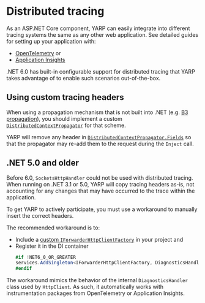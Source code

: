 
# Distributed tracing

As an ASP.NET Core component, YARP can easily integrate into different tracing systems the same as any other web application.
See detailed guides for setting up your application with:
- [OpenTelemetry] or
- [Application Insights]

.NET 6.0 has built-in configurable support for distributed tracing that YARP takes advantage of to enable such scenarios out-of-the-box.

## Using custom tracing headers

When using a propagation mechanism that is not built into .NET (e.g. [B3 propagation]), you should implement a custom [`DistributedContextPropagator`] for that scheme.

YARP will remove any header in [`DistributedContextPropagator.Fields`] so that the propagator may re-add them to the request during the `Inject` call.

## .NET 5.0 and older

Before 6.0, `SocketsHttpHandler` could not be used with distributed tracing.
When running on .NET 3.1 or 5.0, YARP will copy tracing headers as-is, not accounting for any changes that may have occurred to the trace within the application.

To get YARP to actively participate, you must use a workaround to manually insert the correct headers.

The recommended workaround is to:
- Include a [custom `IForwarderHttpClientFactory`][DiagnosticsHandlerFactory] in your project and
- Register it in the DI container
    ```c#
    #if !NET6_0_OR_GREATER
    services.AddSingleton<IForwarderHttpClientFactory, DiagnosticsHandlerFactory>();
    #endif
    ```
The workaround mimics the behavior of the internal `DiagnosticsHandler` class used by `HttpClient`. As such, it automatically works with instrumentation packages from OpenTelemetry or Application Insights.

[OpenTelemetry]: https://github.com/open-telemetry/opentelemetry-dotnet/blob/main/docs/trace/getting-started/README.md
[Application Insights]: https://docs.microsoft.com/azure/azure-monitor/app/asp-net-core
[B3 propagation]: https://github.com/openzipkin/b3-propagation
[`DistributedContextPropagator`]: https://docs.microsoft.com/dotnet/api/system.diagnostics.distributedcontextpropagator
[`DistributedContextPropagator.Fields`]: https://docs.microsoft.com/dotnet/api/system.diagnostics.distributedcontextpropagator.fields
[DiagnosticsHandlerFactory]: https://github.com/microsoft/reverse-proxy/blob/main/samples/ReverseProxy.Code.Sample/DiagnosticsHandlerFactory.cs
